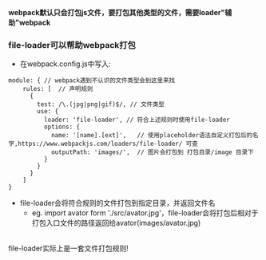 **webpack默认只会打包js文件，要打包其他类型的文件，需要loader"辅助"webpack**
### file-loader可以帮助webpack打包
- 在webpack.config.js中写入:
```
module: { // webpack遇到不认识的文件类型会到这里来找
    rules: [  // 声明规则
      {
        test: /\.(jpg|png|gif)$/, // 文件类型
        use: {
          loader: 'file-loader', // 符合上述规则时使用file-loader
          options: {
            name: '[name].[ext]',   // 使用placeholder语法自定义打包后的名字,https://www.webpackjs.com/loaders/file-loader/ 可查
            outputPath: 'images/',  // 图片会打包到 打包目录/image 目录下
          }
        }
      }
    ]
}
```
- file-loader会将符合规则的文件打包到指定目录，并返回文件名
  - eg. import avator form './src/avator.jpg'，file-loader会将打包后相对于打包入口文件的路径返回给avator(images/avator.jpg)
<br>
file-loader实际上是一套文件打包规则!
  
